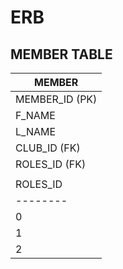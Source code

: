 # ERB

## MEMBER TABLE

| MEMBER         |
| -------------- |
| MEMBER_ID (PK) |
| F_NAME         |
| L_NAME         |
| CLUB_ID   (FK) | --------------------------------< | CLUB         |
| ROLES_ID  (FK) | ---------< | ROLES         |      | ------------ |
                              | ------------- |      | CLUB_ID (PK) |
| ROLES_ID | ROLE    | >----- | ROLES_ID (PK) |      | CLUB_NAME    |
| -------- | ------- |                               | TIME         |
| 0        | STUDENT |                               | LOCATION     |
| 1        | FACULTY |
| 2        | OFFICER |
